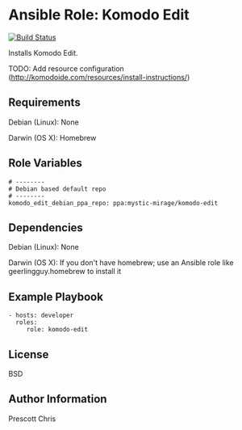Ansible Role: Komodo Edit
========
[![Build Status](https://travis-ci.org/cmprescott/ansible-role-komodo-edit.svg?branch=master)](https://travis-ci.org/cmprescott/ansible-role-komodo-edit)

Installs Komodo Edit.

TODO: Add resource configuration (http://komodoide.com/resources/install-instructions/)

Requirements
------------

Debian (Linux): None

Darwin (OS X): Homebrew

Role Variables
--------------

```
# --------
# Debian based default repo
# --------
komodo_edit_debian_ppa_repo: ppa:mystic-mirage/komodo-edit
```

Dependencies
------------

Debian (Linux): None

Darwin (OS X): If you don't have homebrew; use an Ansible role like geerlingguy.homebrew to install it

Example Playbook
-------------------------

    - hosts: developer
      roles:
         role: komodo-edit

License
-------

BSD

Author Information
------------------

Prescott Chris
